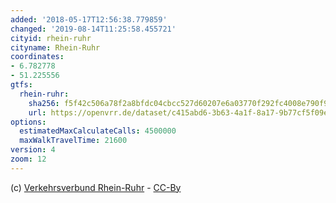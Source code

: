 ```yaml
---
added: '2018-05-17T12:56:38.779859'
changed: '2019-08-14T11:25:58.455721'
cityid: rhein-ruhr
cityname: Rhein-Ruhr
coordinates:
- 6.782778
- 51.225556
gtfs:
  rhein-ruhr:
    sha256: f5f42c506a78f2a8bfdc04cbcc527d60207e6a03770f292fc4008e790f9f91f3
    url: https://openvrr.de/dataset/c415abd6-3b63-4a1f-8a17-9b77cf5f09ec/resource/a2ca2c35-dbb0-4d1b-8c5f-adcb399229ac/download/2019_08_06-google_transit_verbundweit_mit_spnv.zip
options:
  estimatedMaxCalculateCalls: 4500000
  maxWalkTravelTime: 21600
version: 4
zoom: 12
---
```


(c) [Verkehrsverbund Rhein-Ruhr](https://www.openvrr.de/) - [CC-By](http://www.opendefinition.org/licenses/cc-by)
